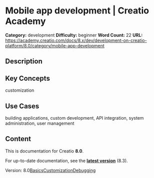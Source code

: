 # Mobile app development | Creatio Academy

**Category:** development **Difficulty:** beginner **Word Count:** 22 **URL:**
https://academy.creatio.com/docs/8.x/dev/development-on-creatio-platform/8.0/category/mobile-app-development

## Description

## Key Concepts

customization

## Use Cases

building applications, custom development, API integration, system
administration, user management

## Content

This is documentation for Creatio **8.0**.

For up-to-date documentation, see the
**[latest version](/docs/8.x/dev/development-on-creatio-platform/getting-started/development-recommendations)**
(8.3).

Version:
8.0[Basics](/docs/8.x/dev/development-on-creatio-platform/8.0/category/basics)[Customization](/docs/8.x/dev/development-on-creatio-platform/8.0/category/customization)[Debugging](/docs/8.x/dev/development-on-creatio-platform/8.0/category/debugging)
